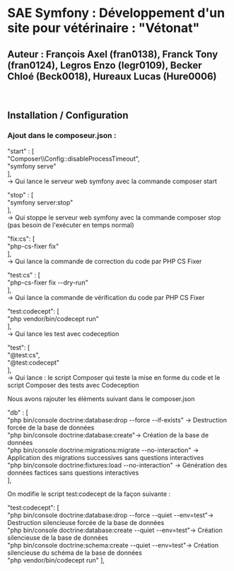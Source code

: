 <h1> SAE Symfony : Développement d'un site pour vétérinaire : "Vétonat" </h1>
<h2> Auteur : François Axel (fran0138), Franck Tony (fran0124), Legros Enzo (legr0109), Becker Chloé (Beck0018), Hureaux Lucas (Hure0006)</h2>
<br>
<h2> Installation / Configuration</h2>
<h3> Ajout dans le composeur.json : </h3>
<p> 
"start" : [ <br>
            "Composer\\Config::disableProcessTimeout",<br>
            "symfony serve"<br>
        ], 
<br>
-> Qui lance le serveur web symfony avec la commande composer start
</p>
<p>
"stop" : [ <br>
            "symfony server:stop" <br>
        ],
<br>
-> Qui stoppe le serveur web symfony avec la commande composer stop (pas besoin de l'exécuter en temps normal)
</p>
<p>      
"fix:cs": [ <br>
            "php-cs-fixer fix" <br>
        ],
<br>
-> Qui lance la commande de correction du code par PHP CS Fixer
</p>
<p>
"test:cs" : [ <br>
            "php-cs-fixer fix --dry-run" <br>
            ],
<br>
-> Qui lance la commande de vérification du code par PHP CS Fixer 
</p>
<p>
"test:codecept": [ <br>
                "php vendor/bin/codecept run" <br>
                ],
<br>
-> Qui lance les test avec codeception
</p>
<p>
"test": [ <br>
        "@test:cs", <br>
        "@test:codecept" <br>
        ],
<br>
-> Qui lance : le script Composer qui teste la mise en forme du code et le script Composer des tests avec Codeception
</p>
<p>
Nous avons rajouter les éléments suivant dans le composer.json
</p>
<p>
"db" : [ <br>
"php bin/console doctrine:database:drop --force --if-exists" -> Destruction forcée de la base de données <br>
"php bin/console doctrine:database:create"-> Création de la base de données <br>
"php bin/console doctrine:migrations:migrate --no-interaction" -> Application des migrations successives sans questions interactives <br> 
"php bin/console doctrine:fixtures:load --no-interaction" -> Génération des données factices sans questions interactives <br>
],
</p>
<p>On modifie le script test:codecept de la façon suivante :</p>
<p>
"test:codecept": [ <br>
            "php bin/console doctrine:database:drop --force --quiet --env=test"-> Destruction silencieuse forcée de la base de données <br>
            "php bin/console doctrine:database:create --quiet --env=test"-> Création silencieuse de la base de données <br>
            "php bin/console doctrine:schema:create --quiet --env=test"-> Création silencieuse du schéma de la base de données <br>
            "php vendor/bin/codecept run"
        ],
</p>